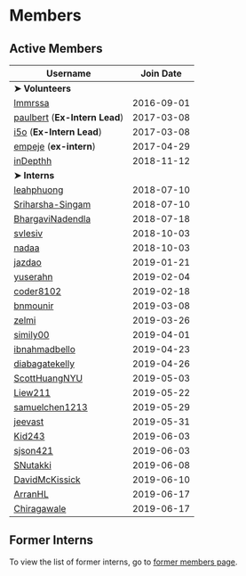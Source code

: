 ﻿# Members

## Active Members

|**Username**|**Join Date**|
|------------|-------------|
|**➤ Volunteers**||
|[lmmrssa](https://lmmrssa.github.io)| 2016-09-01 |
|[paulbert](profiles/paulbert.md) (**Ex-Intern Lead**)| 2017-03-08 |
|[i5o](profiles/i5o.md) (**Ex-Intern Lead**)| 2017-03-08 |
|[empeje](profiles/empeje.md) (**ex-intern**)| 2017-04-29 |
|[inDepthh](profiles/inDepthh.md)|2018-11-12|
|**➤ Interns**||
|[leahphuong](profiles/leahphuong.md)|2018-07-10|
|[Sriharsha-Singam](profiles/Sriharsha-Singam.md)|2018-07-10|
|[BhargaviNadendla](profiles/BhargaviNadendla.md)|2018-07-18|
|[svlesiv](profiles/svlesiv.md)|2018-10-03|
|[nadaa](profiles/nadaa.md)|2018-10-03|
|[jazdao](profiles/jazdao.md)|2019-01-21|
|[yuserahn](profiles/yuserahn.md)|2019-02-04|  
|[coder8102](profiles/coder8102.md)|2019-02-18|
|[bnmounir](profiles/bnmounir.md)|2019-03-08|
|[zelmi](profiles/zelmi.md)|2019-03-26|
|[simily00](profiles/simily00.md)|2019-04-01|
|[ibnahmadbello](profiles/ibnahmadbello.md)|2019-04-23|
|[diabagatekelly](profiles/diabagatekelly.md)|2019-04-26|
|[ScottHuangNYU](profiles/ScottHuangNYU.md)|2019-05-03|
|[Liew211](profiles/Liew211.md)|2019-05-22|
|[samuelchen1213](profiles/samuelchen1213.md)|2019-05-29|
|[jeevast](profiles/jeevast.md)|2019-05-31|
|[Kid243](profiles/Kid243.md)|2019-06-03|
|[sjson421](profiles/sjson421.md)|2019-06-03|
|[SNutakki](profiles/SNutakki.md)|2019-06-08|
|[DavidMcKissick](profiles/DavidMcKissick.md)|2019-06-10|
|[ArranHL](profiles/ArranHL.md)|2019-06-17|
|[Chiragawale](profiles/chiragawale.md)|2019-06-17|


## Former Interns
To view the list of former interns, go to [former members page](vi-former-members.md).
